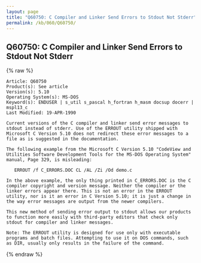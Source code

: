 ```yaml
---
layout: page
title: "Q60750: C Compiler and Linker Send Errors to Stdout Not Stderr"
permalink: /kb/060/Q60750/
---
```


## Q60750: C Compiler and Linker Send Errors to Stdout Not Stderr

{% raw %}

	Article: Q60750
	Product(s): See article
	Version(s): 5.10
	Operating System(s): MS-DOS
	Keyword(s): ENDUSER | s_util s_pascal h_fortran h_masm docsup docerr | mspl13_c
	Last Modified: 19-APR-1990
	
	Current versions of the C compiler and linker send error messages to
	stdout instead of stderr. Use of the ERROUT utility shipped with
	Microsoft C Version 5.10 does not redirect these error messages to a
	file as is suggested in the documentation.
	
	The following example from the Microsoft C Version 5.10 "CodeView and
	Utilities Software Development Tools for the MS-DOS Operating System"
	manual, Page 329, is misleading:
	
	   ERROUT /f C_ERRORS.DOC CL /AL /Zi /Od demo.c
	
	In the above example, the only thing printed in C_ERRORS.DOC is the C
	compiler copyright and version message. Neither the compiler or the
	linker errors appear there. This is not an error in the ERROUT
	utility, nor is it an error in C Version 5.10; it is just a change in
	the way error messages are output from the newer compilers.
	
	This new method of sending error output to stdout allows our products
	to function more easily with third-party editors that check only
	stdout for compiler and linker messages.
	
	Note: The ERROUT utility is designed for use only with executable
	programs and batch files. Attempting to use it on DOS commands, such
	as DIR, usually only results in the failure of the command.

{% endraw %}
